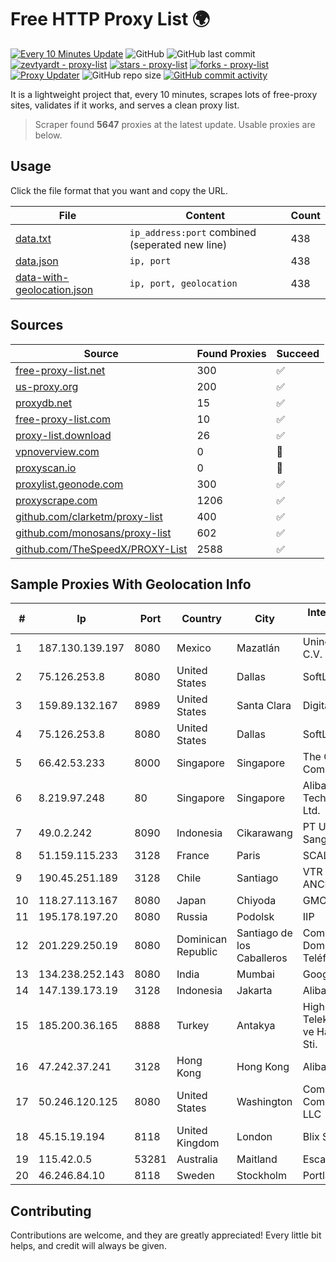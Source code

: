 
# Free HTTP Proxy List 🌍

[![Every 10 Minutes Update](https://github.com/mertguvencli/http-proxy-list/actions/workflows/main.yml/badge.svg?branch=main)](https://github.com/mertguvencli/http-proxy-list/actions/workflows/main.yml)
![GitHub](https://img.shields.io/github/license/mertguvencli/http-proxy-list)
![GitHub last commit](https://img.shields.io/github/last-commit/mertguvencli/http-proxy-list)
[![zevtyardt - proxy-list](https://img.shields.io/static/v1?label=zevtyardt&message=proxy-list&color=blue&logo=github)](https://github.com/zevtyardt/proxy-list "Go to GitHub repo")
[![stars - proxy-list](https://img.shields.io/github/stars/zevtyardt/proxy-list?style=social)](https://github.com/zevtyardt/proxy-list)
[![forks - proxy-list](https://img.shields.io/github/forks/zevtyardt/proxy-list?style=social)](https://github.com/zevtyardt/proxy-list)
[![Proxy Updater](https://github.com/zevtyardt/proxy-list/workflows/Proxy%20Updater/badge.svg)](https://github.com/zevtyardt/proxy-list/actions?query=workflow:"Proxy+Updater")
![GitHub repo size](https://img.shields.io/github/repo-size/zevtyardt/proxy-list)
[![GitHub commit activity](https://img.shields.io/github/commit-activity/m/zevtyardt/proxy-list?logo=commits)](https://github.com/zevtyardt/proxy-list/commits/main)

It is a lightweight project that, every 10 minutes, scrapes lots of free-proxy sites, validates if it works, and serves a clean proxy list.

> Scraper found **5647** proxies at the latest update. Usable proxies are below.

## Usage

Click the file format that you want and copy the URL.

|File|Content|Count|
|----|-------|-----|
|[data.txt](https://raw.githubusercontent.com/mertguvencli/http-proxy-list/main/proxy-list/data.txt)|`ip_address:port` combined (seperated new line)|438|
|[data.json](https://raw.githubusercontent.com/mertguvencli/http-proxy-list/main/proxy-list/data.json)|`ip, port`|438|
|[data-with-geolocation.json](https://raw.githubusercontent.com/mertguvencli/http-proxy-list/main/proxy-list/data-with-geolocation.json)|`ip, port, geolocation`|438|

## Sources

|Source|Found Proxies|Succeed|
|------|-------------|-------|
|[free-proxy-list.net](https://free-proxy-list.net)|300|✅|
|[us-proxy.org](https://www.us-proxy.org)|200|✅|
|[proxydb.net](http://proxydb.net)|15|✅|
|[free-proxy-list.com](https://free-proxy-list.com/?page=&port=&type%5B%5D=http&type%5B%5D=https&up_time=0&search=Search)|10|✅|
|[proxy-list.download](https://www.proxy-list.download/HTTP)|26|✅|
|[vpnoverview.com](https://vpnoverview.com/privacy/anonymous-browsing/free-proxy-servers)|0|🚫|
|[proxyscan.io](https://www.proxyscan.io)|0|🚫|
|[proxylist.geonode.com](https://proxylist.geonode.com/api/proxy-list?limit=300&page=1&sort_by=lastChecked&sort_type=desc&protocols=http,https)|300|✅|
|[proxyscrape.com](https://api.proxyscrape.com/v2/?request=displayproxies&protocol=http&timeout=10000&country=all&ssl=all&anonymity=all)|1206|✅|
|[github.com/clarketm/proxy-list](https://raw.githubusercontent.com/clarketm/proxy-list/master/proxy-list-raw.txt)|400|✅|
|[github.com/monosans/proxy-list](https://raw.githubusercontent.com/monosans/proxy-list/main/proxies/http.txt)|602|✅|
|[github.com/TheSpeedX/PROXY-List](https://raw.githubusercontent.com/TheSpeedX/PROXY-List/master/http.txt)|2588|✅|


## Sample Proxies With Geolocation Info

|#|Ip|Port|Country|City|Internet Service Provider|
|-|--|----|-------|----|-------------------------|
|1|187.130.139.197|8080|Mexico|Mazatlán|Uninet S.A. de C.V.|
|2|75.126.253.8|8080|United States|Dallas|SoftLayer|
|3|159.89.132.167|8989|United States|Santa Clara|DigitalOcean, LLC|
|4|75.126.253.8|8080|United States|Dallas|SoftLayer|
|5|66.42.53.233|8000|Singapore|Singapore|The Constant Company|
|6|8.219.97.248|80|Singapore|Singapore|Alibaba (US) Technology Co., Ltd.|
|7|49.0.2.242|8090|Indonesia|Cikarawang|PT Usaha Adi Sanggoro|
|8|51.159.115.233|3128|France|Paris|SCALEWAY|
|9|190.45.251.189|3128|Chile|Santiago|VTR BANDA ANCHA S.A.|
|10|118.27.113.167|8080|Japan|Chiyoda|GMO Internet, Inc.|
|11|195.178.197.20|8080|Russia|Podolsk|IIP|
|12|201.229.250.19|8080|Dominican Republic|Santiago de los Caballeros|Compañía Dominicana de Teléfonos S. A.|
|13|134.238.252.143|8080|India|Mumbai|Google LLC|
|14|147.139.173.19|3128|Indonesia|Jakarta|Alibaba.com LLC|
|15|185.200.36.165|8888|Turkey|Antakya|High Speed Telekomunikasyon ve Hab. Hiz. Ltd. Sti.|
|16|47.242.37.241|3128|Hong Kong|Hong Kong|Alibaba.com LLC|
|17|50.246.120.125|8080|United States|Washington|Comcast Cable Communications, LLC|
|18|45.15.19.194|8118|United Kingdom|London|Blix Solutions|
|19|115.42.0.5|53281|Australia|Maitland|Escapenet Pty Ltd|
|20|46.246.84.10|8118|Sweden|Stockholm|Portlane Network|



## Contributing

Contributions are welcome, and they are greatly appreciated! Every
little bit helps, and credit will always be given.

